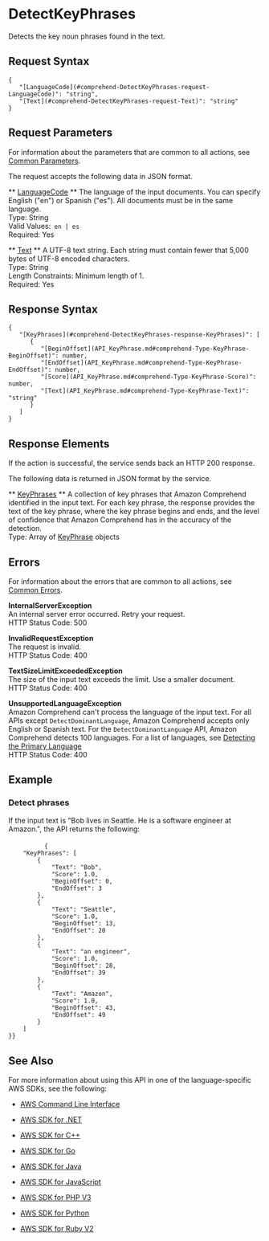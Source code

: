 # DetectKeyPhrases<a name="API_DetectKeyPhrases"></a>

Detects the key noun phrases found in the text\. 

## Request Syntax<a name="API_DetectKeyPhrases_RequestSyntax"></a>

```
{
   "[LanguageCode](#comprehend-DetectKeyPhrases-request-LanguageCode)": "string",
   "[Text](#comprehend-DetectKeyPhrases-request-Text)": "string"
}
```

## Request Parameters<a name="API_DetectKeyPhrases_RequestParameters"></a>

For information about the parameters that are common to all actions, see [Common Parameters](CommonParameters.md)\.

The request accepts the following data in JSON format\.

 ** [LanguageCode](#API_DetectKeyPhrases_RequestSyntax) **   <a name="comprehend-DetectKeyPhrases-request-LanguageCode"></a>
The language of the input documents\. You can specify English \("en"\) or Spanish \("es"\)\. All documents must be in the same language\.  
Type: String  
Valid Values:` en | es`   
Required: Yes

 ** [Text](#API_DetectKeyPhrases_RequestSyntax) **   <a name="comprehend-DetectKeyPhrases-request-Text"></a>
A UTF\-8 text string\. Each string must contain fewer that 5,000 bytes of UTF\-8 encoded characters\.  
Type: String  
Length Constraints: Minimum length of 1\.  
Required: Yes

## Response Syntax<a name="API_DetectKeyPhrases_ResponseSyntax"></a>

```
{
   "[KeyPhrases](#comprehend-DetectKeyPhrases-response-KeyPhrases)": [ 
      { 
         "[BeginOffset](API_KeyPhrase.md#comprehend-Type-KeyPhrase-BeginOffset)": number,
         "[EndOffset](API_KeyPhrase.md#comprehend-Type-KeyPhrase-EndOffset)": number,
         "[Score](API_KeyPhrase.md#comprehend-Type-KeyPhrase-Score)": number,
         "[Text](API_KeyPhrase.md#comprehend-Type-KeyPhrase-Text)": "string"
      }
   ]
}
```

## Response Elements<a name="API_DetectKeyPhrases_ResponseElements"></a>

If the action is successful, the service sends back an HTTP 200 response\.

The following data is returned in JSON format by the service\.

 ** [KeyPhrases](#API_DetectKeyPhrases_ResponseSyntax) **   <a name="comprehend-DetectKeyPhrases-response-KeyPhrases"></a>
A collection of key phrases that Amazon Comprehend identified in the input text\. For each key phrase, the response provides the text of the key phrase, where the key phrase begins and ends, and the level of confidence that Amazon Comprehend has in the accuracy of the detection\.   
Type: Array of [KeyPhrase](API_KeyPhrase.md) objects

## Errors<a name="API_DetectKeyPhrases_Errors"></a>

For information about the errors that are common to all actions, see [Common Errors](CommonErrors.md)\.

 **InternalServerException**   
An internal server error occurred\. Retry your request\.  
HTTP Status Code: 500

 **InvalidRequestException**   
The request is invalid\.  
HTTP Status Code: 400

 **TextSizeLimitExceededException**   
The size of the input text exceeds the limit\. Use a smaller document\.  
HTTP Status Code: 400

 **UnsupportedLanguageException**   
Amazon Comprehend can't process the language of the input text\. For all APIs except `DetectDominantLanguage`, Amazon Comprehend accepts only English or Spanish text\. For the `DetectDominantLanguage` API, Amazon Comprehend detects 100 languages\. For a list of languages, see [Detecting the Primary Language ](how-languages.md)   
HTTP Status Code: 400

## Example<a name="API_DetectKeyPhrases_Examples"></a>

### Detect phrases<a name="API_DetectKeyPhrases_Example_1"></a>

If the input text is "Bob lives in Seattle\. He is a software engineer at Amazon\.", the API returns the following:

#### <a name="w3ab1c23b5c29c15b3b5"></a>

```
          {
    "KeyPhrases": [
        {
            "Text": "Bob",
            "Score": 1.0,
            "BeginOffset": 0,
            "EndOffset": 3
        },
        {
            "Text": "Seattle",
            "Score": 1.0,
            "BeginOffset": 13,
            "EndOffset": 20
        },
        {
            "Text": "an engineer",
            "Score": 1.0,
            "BeginOffset": 28,
            "EndOffset": 39
        },
        {
            "Text": "Amazon",
            "Score": 1.0,
            "BeginOffset": 43,
            "EndOffset": 49
        }
    ]
}}
```

## See Also<a name="API_DetectKeyPhrases_SeeAlso"></a>

For more information about using this API in one of the language\-specific AWS SDKs, see the following:

+  [AWS Command Line Interface](http://docs.aws.amazon.com/goto/aws-cli/comprehend-2017-11-27/DetectKeyPhrases) 

+  [AWS SDK for \.NET](http://docs.aws.amazon.com/goto/DotNetSDKV3/comprehend-2017-11-27/DetectKeyPhrases) 

+  [AWS SDK for C\+\+](http://docs.aws.amazon.com/goto/SdkForCpp/comprehend-2017-11-27/DetectKeyPhrases) 

+  [AWS SDK for Go](http://docs.aws.amazon.com/goto/SdkForGoV1/comprehend-2017-11-27/DetectKeyPhrases) 

+  [AWS SDK for Java](http://docs.aws.amazon.com/goto/SdkForJava/comprehend-2017-11-27/DetectKeyPhrases) 

+  [AWS SDK for JavaScript](http://docs.aws.amazon.com/goto/AWSJavaScriptSDK/comprehend-2017-11-27/DetectKeyPhrases) 

+  [AWS SDK for PHP V3](http://docs.aws.amazon.com/goto/SdkForPHPV3/comprehend-2017-11-27/DetectKeyPhrases) 

+  [AWS SDK for Python](http://docs.aws.amazon.com/goto/boto3/comprehend-2017-11-27/DetectKeyPhrases) 

+  [AWS SDK for Ruby V2](http://docs.aws.amazon.com/goto/SdkForRubyV2/comprehend-2017-11-27/DetectKeyPhrases) 
